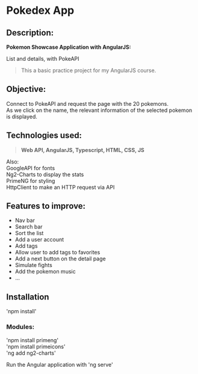 # Pokedex App

## Description:
**Pokemon Showcase Application with AngularJS:**

List and details, with PokeAPI

> This a basic practice project for my AngularJS course.

## Objective:

Connect to PokeAPI and request the page with the 20 pokemons.  
As we click on the name, the relevant information of the selected pokemon is displayed.

## Technologies used:

> **Web API, AngularJS, Typescript, HTML, CSS, JS**

Also:  
GoogleAPI for fonts  
Ng2-Charts to display the stats  
PrimeNG for styling  
HttpClient to make an HTTP request via API

## Features to improve:

- Nav bar
- Search bar
- Sort the list
- Add a user account
- Add tags
- Allow user to add tags to favorites
- Add a next button on the detail page
- Simulate fights
- Add the pokemon music
- ...

## Installation

'npm install'  
### Modules:  
'npm install primeng'  
'npm install primeicons'  
'ng add ng2-charts'  

Run the Angular application with 'ng serve'

